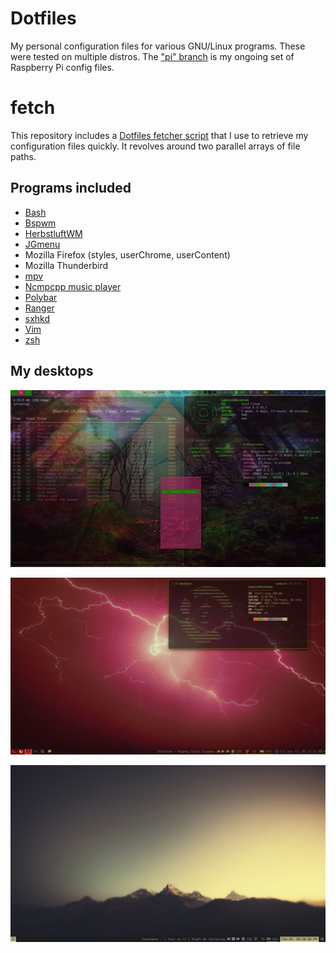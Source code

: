 # Dotfiles

My personal configuration files for various GNU/Linux programs. These were tested on multiple distros. The ["pi" branch](https://github.com/Babkock/Dotfiles/tree/pi) is my ongoing set of Raspberry Pi config files.

# fetch

This repository includes a [Dotfiles fetcher script](https://github.com/Babkock/Dotfiles/tree/master/fetch) that I use to retrieve my configuration files
quickly. It revolves around two parallel arrays of file paths.

## Programs included

* [Bash](https://www.gnu.org/software/bash)
* [Bspwm](https://github.com/baskerville/bspwm)
* [HerbstluftWM](https://github.com/herbstluftwm/herbstluftwm)
* [JGmenu](https://github.com/johanmalm/jgmenu)
* Mozilla Firefox (styles, userChrome, userContent)
* Mozilla Thunderbird
* [mpv](https://github.com/mpv-player/mpv)
* [Ncmpcpp music player](https://github.com/arybczak/ncmpcpp)
* [Polybar](https://github.com/jaagr/polybar)
* [Ranger](https://github.com/ranger/ranger)
* [sxhkd](https://github.com/baskerville/sxhkd)
* [Vim](https://www.vim.org)
* [zsh](http://zsh.sourceforge.net)

## My desktops

![](https://raw.githubusercontent.com/Babkock/Dotfiles/master/pics/bspCol-Dirty.png)

![](https://raw.githubusercontent.com/Babkock/Dotfiles/master/pics/bspNew-Dirty.png)

![](https://raw.githubusercontent.com/Babkock/Dotfiles/master/pics/i3-Clean.png)

